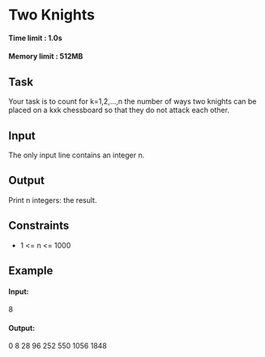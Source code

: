 # Two Knights
#### Time limit : 1.0s
#### Memory limit : 512MB

## Task
Your task is to count for k=1,2,...,n the number of ways two knights can be placed on a kxk chessboard so that they do
not attack each other.
## Input
The only input line contains an integer n.
## Output
Print n integers: the result.

## Constraints
- 1 <= n <= 1000

## Example
#### Input:
8
#### Output:
0
8
28
96
252
550
1056
1848